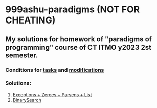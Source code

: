 # 999ashu-paradigms **(NOT FOR CHEATING)**
## My solutions for homework of "paradigms of programming" course of CT ITMO y2023 2st semester.
### Conditions for [tasks](https://www.kgeorgiy.info/courses/paradigms/homeworks.html#except) and [modifications](https://www.kgeorgiy.info/git/geo/paradigms-2024)
### Solutions:
 1. [Exceptions + Zeroes + Parsens + List](https://github.com/999ashu/999ashu-paradigms/tree/master/expression/)
 1. [BinarySearch](https://github.com/999ashu/999ashu-paradigms/tree/master/search/)
 
